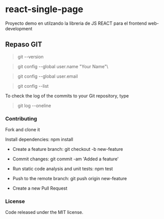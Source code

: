# react-single-page
Proyecto demo en utilzando la libreria de JS REACT para el frontend web- development

## Repaso GIT

> git --version

> git config --global user.name "Your Name"\

> git config --global user.email <your email address>

> git config --list

To check the log of the commits to your Git repository, type

> git log --oneline

### Contributing
Fork and clone it

Install dependencies: npm install

* Create a feature branch: git checkout -b new-feature

* Commit changes: git commit -am 'Added a feature'

* Run static code analysis and unit tests: npm test

* Push to the remote branch: git push origin new-feature

* Create a new Pull Request

### License
Code released under the MIT license.